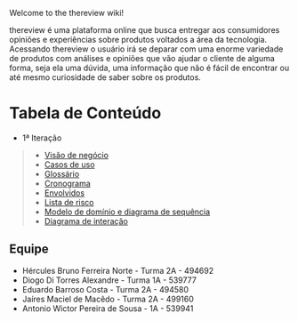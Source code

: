 Welcome to the thereview wiki!

thereview é uma plataforma online que busca entregar aos consumidores opiniões e experiências sobre produtos voltados a área da tecnologia. Acessando thereview o usuário irá se deparar com uma enorme variedade de produtos com análises e opiniões que vão ajudar o cliente de alguma forma, seja ela uma dúvida, uma informação que não é fácil de encontrar ou até mesmo curiosidade de saber sobre os produtos.
# Tabela de Conteúdo
* 1ª Iteração
> * [Visão de negócio](https://github.com/Hercules-F/thereview/wiki/Vis%C3%A3o-de-neg%C3%B3cio)
> * [Casos de uso](https://github.com/Hercules-F/thereview/wiki/casos-de-uso)
> * [Glossário](https://github.com/Hercules-F/thereview/wiki/Gloss%C3%A1rio)
> * [Cronograma](https://github.com/Hercules-F/thereview/wiki/Cronograma)
> * [Envolvidos](https://github.com/Hercules-F/thereview/wiki/Envolvidos)
> * [Lista de risco](https://github.com/Hercules-F/thereview/wiki/Lista-de-risco)
> * [Modelo de domínio e diagrama de sequência](https://github.com/Hercules-F/thereview/wiki/Modelo-de-dom%C3%ADnio-e-diagramas-de-sequ%C3%AAncia)
> * [Diagrama de interação](https://github.com/Hercules-F/thereview/wiki/diagrama-de-intera%C3%A7%C3%A3o)

## Equipe
* Hércules Bruno Ferreira Norte - Turma 2A - 494692
* Diogo Di Torres Alexandre - Turma 1A - 539777
* Eduardo Barroso Costa - Turma 2A - 494580
* Jaíres Maciel de Macêdo - Turma 2A - 499160
* Antonio Wictor Pereira de Sousa - 1A - 539941